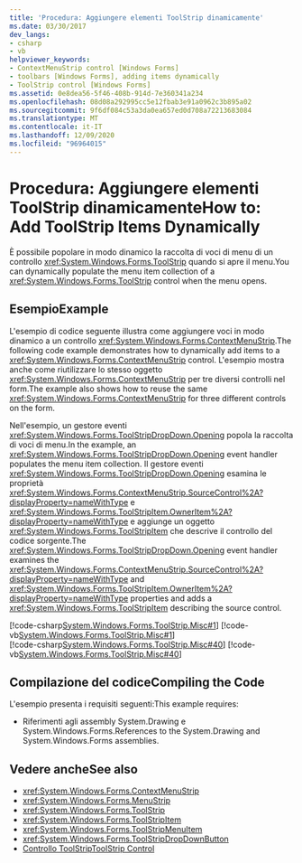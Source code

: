 ```yaml
---
title: 'Procedura: Aggiungere elementi ToolStrip dinamicamente'
ms.date: 03/30/2017
dev_langs:
- csharp
- vb
helpviewer_keywords:
- ContextMenuStrip control [Windows Forms]
- toolbars [Windows Forms], adding items dynamically
- ToolStrip control [Windows Forms]
ms.assetid: 0e8dea56-5f46-408b-914d-7e360341a234
ms.openlocfilehash: 08d08a292995cc5e12fbab3e91a0962c3b895a02
ms.sourcegitcommit: 9f6df084c53a3da0ea657ed0d708a72213683084
ms.translationtype: MT
ms.contentlocale: it-IT
ms.lasthandoff: 12/09/2020
ms.locfileid: "96964015"
---
```

# <a name="how-to-add-toolstrip-items-dynamically"></a><span data-ttu-id="71333-102">Procedura: Aggiungere elementi ToolStrip dinamicamente</span><span class="sxs-lookup"><span data-stu-id="71333-102">How to: Add ToolStrip Items Dynamically</span></span>
<span data-ttu-id="71333-103">È possibile popolare in modo dinamico la raccolta di voci di menu di un controllo <xref:System.Windows.Forms.ToolStrip> quando si apre il menu.</span><span class="sxs-lookup"><span data-stu-id="71333-103">You can dynamically populate the menu item collection of a <xref:System.Windows.Forms.ToolStrip> control when the menu opens.</span></span>  
  
## <a name="example"></a><span data-ttu-id="71333-104">Esempio</span><span class="sxs-lookup"><span data-stu-id="71333-104">Example</span></span>  
 <span data-ttu-id="71333-105">L'esempio di codice seguente illustra come aggiungere voci in modo dinamico a un controllo <xref:System.Windows.Forms.ContextMenuStrip>.</span><span class="sxs-lookup"><span data-stu-id="71333-105">The following code example demonstrates how to dynamically add items to a <xref:System.Windows.Forms.ContextMenuStrip> control.</span></span> <span data-ttu-id="71333-106">L'esempio mostra anche come riutilizzare lo stesso oggetto <xref:System.Windows.Forms.ContextMenuStrip> per tre diversi controlli nel form.</span><span class="sxs-lookup"><span data-stu-id="71333-106">The example also shows how to reuse the same <xref:System.Windows.Forms.ContextMenuStrip> for three different controls on the form.</span></span>  
  
 <span data-ttu-id="71333-107">Nell'esempio, un gestore eventi <xref:System.Windows.Forms.ToolStripDropDown.Opening> popola la raccolta di voci di menu.</span><span class="sxs-lookup"><span data-stu-id="71333-107">In the example, an <xref:System.Windows.Forms.ToolStripDropDown.Opening> event handler populates the menu item collection.</span></span> <span data-ttu-id="71333-108">Il gestore eventi <xref:System.Windows.Forms.ToolStripDropDown.Opening> esamina le proprietà <xref:System.Windows.Forms.ContextMenuStrip.SourceControl%2A?displayProperty=nameWithType> e <xref:System.Windows.Forms.ToolStripItem.OwnerItem%2A?displayProperty=nameWithType> e aggiunge un oggetto <xref:System.Windows.Forms.ToolStripItem> che descrive il controllo del codice sorgente.</span><span class="sxs-lookup"><span data-stu-id="71333-108">The <xref:System.Windows.Forms.ToolStripDropDown.Opening> event handler examines the <xref:System.Windows.Forms.ContextMenuStrip.SourceControl%2A?displayProperty=nameWithType> and <xref:System.Windows.Forms.ToolStripItem.OwnerItem%2A?displayProperty=nameWithType> properties and adds a <xref:System.Windows.Forms.ToolStripItem> describing the source control.</span></span>  
  
 [!code-csharp[System.Windows.Forms.ToolStrip.Misc#1](~/samples/snippets/csharp/VS_Snippets_Winforms/System.Windows.Forms.ToolStrip.Misc/CS/Program.cs#1)]
 [!code-vb[System.Windows.Forms.ToolStrip.Misc#1](~/samples/snippets/visualbasic/VS_Snippets_Winforms/System.Windows.Forms.ToolStrip.Misc/VB/Program.vb#1)]  
[!code-csharp[System.Windows.Forms.ToolStrip.Misc#40](~/samples/snippets/csharp/VS_Snippets_Winforms/System.Windows.Forms.ToolStrip.Misc/CS/Program.cs#40)]
[!code-vb[System.Windows.Forms.ToolStrip.Misc#40](~/samples/snippets/visualbasic/VS_Snippets_Winforms/System.Windows.Forms.ToolStrip.Misc/VB/Program.vb#40)]  
  
## <a name="compiling-the-code"></a><span data-ttu-id="71333-109">Compilazione del codice</span><span class="sxs-lookup"><span data-stu-id="71333-109">Compiling the Code</span></span>  
 <span data-ttu-id="71333-110">L'esempio presenta i requisiti seguenti:</span><span class="sxs-lookup"><span data-stu-id="71333-110">This example requires:</span></span>  
  
- <span data-ttu-id="71333-111">Riferimenti agli assembly System.Drawing e System.Windows.Forms.</span><span class="sxs-lookup"><span data-stu-id="71333-111">References to the System.Drawing and System.Windows.Forms assemblies.</span></span>  
  
## <a name="see-also"></a><span data-ttu-id="71333-112">Vedere anche</span><span class="sxs-lookup"><span data-stu-id="71333-112">See also</span></span>

- <xref:System.Windows.Forms.ContextMenuStrip>
- <xref:System.Windows.Forms.MenuStrip>
- <xref:System.Windows.Forms.ToolStrip>
- <xref:System.Windows.Forms.ToolStripItem>
- <xref:System.Windows.Forms.ToolStripMenuItem>
- <xref:System.Windows.Forms.ToolStripDropDownButton>
- [<span data-ttu-id="71333-113">Controllo ToolStrip</span><span class="sxs-lookup"><span data-stu-id="71333-113">ToolStrip Control</span></span>](toolstrip-control-windows-forms.md)

